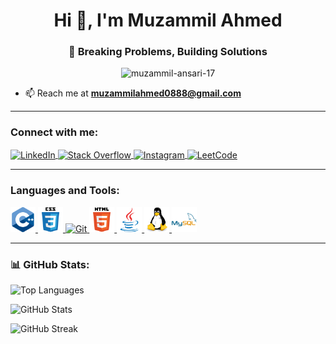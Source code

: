 <h1 align="center">Hi 👋, I'm Muzammil Ahmed</h1>
<h3 align="center">🧩 Breaking Problems, Building Solutions</h3>

<p align="center">
  <img src="https://komarev.com/ghpvc/?username=muzammil-ansari-17&label=Profile%20views&color=0e75b6&style=flat" alt="muzammil-ansari-17" />
</p>

- 📫 Reach me at **muzammilahmed0888@gmail.com**

---

<h3 align="left">Connect with me:</h3>
<p align="left">
  <a href="https://linkedin.com/in/muzammil-fayyaz" target="blank">
    <img align="center" src="https://raw.githubusercontent.com/rahuldkjain/github-profile-readme-generator/master/src/images/icons/Social/linked-in-alt.svg" alt="LinkedIn" height="30" width="40" />
  </a>
  <a href="https://stackoverflow.com/users/your-user-id" target="blank">
    <img align="center" src="https://raw.githubusercontent.com/rahuldkjain/github-profile-readme-generator/master/src/images/icons/Social/stack-overflow.svg" alt="Stack Overflow" height="30" width="40" />
  </a>
  <a href="https://instagram.com/muzammil_ahmed" target="blank">
    <img align="center" src="https://raw.githubusercontent.com/rahuldkjain/github-profile-readme-generator/master/src/images/icons/Social/instagram.svg" alt="Instagram" height="30" width="40" />
  </a>
  <a href="https://leetcode.com/muzammil_ahmed_ansari" target="blank">
    <img align="center" src="https://raw.githubusercontent.com/rahuldkjain/github-profile-readme-generator/master/src/images/icons/Social/leet-code.svg" alt="LeetCode" height="30" width="40" />
  </a>
</p>

---

<h3 align="left">Languages and Tools:</h3>
<p align="left">
  <a href="https://www.w3schools.com/cpp/" target="_blank" rel="noreferrer">
    <img src="https://raw.githubusercontent.com/devicons/devicon/master/icons/cplusplus/cplusplus-original.svg" alt="C++" width="40" height="40"/>
  </a>
  <a href="https://www.w3schools.com/css/" target="_blank" rel="noreferrer">
    <img src="https://raw.githubusercontent.com/devicons/devicon/master/icons/css3/css3-original-wordmark.svg" alt="CSS3" width="40" height="40"/>
  </a>
  <a href="https://git-scm.com/" target="_blank" rel="noreferrer">
    <img src="https://www.vectorlogo.zone/logos/git-scm/git-scm-icon.svg" alt="Git" width="40" height="40"/>
  </a>
  <a href="https://www.w3.org/html/" target="_blank" rel="noreferrer">
    <img src="https://raw.githubusercontent.com/devicons/devicon/master/icons/html5/html5-original-wordmark.svg" alt="HTML5" width="40" height="40"/>
  </a>
  <a href="https://www.java.com" target="_blank" rel="noreferrer">
    <img src="https://raw.githubusercontent.com/devicons/devicon/master/icons/java/java-original.svg" alt="Java" width="40" height="40"/>
  </a>
  <a href="https://www.linux.org/" target="_blank" rel="noreferrer">
    <img src="https://raw.githubusercontent.com/devicons/devicon/master/icons/linux/linux-original.svg" alt="Linux" width="40" height="40"/>
  </a>
  <a href="https://www.mysql.com/" target="_blank" rel="noreferrer">
    <img src="https://raw.githubusercontent.com/devicons/devicon/master/icons/mysql/mysql-original-wordmark.svg" alt="MySQL" width="40" height="40"/>
  </a>
</p>

---

<h3 align="left">📊 GitHub Stats:</h3>

<p align="left">
  <img src="https://github-readme-stats.vercel.app/api/top-langs/?username=muzammil-ansari-17&layout=compact&theme=radical&bg_color=000000&border_color=30363d" alt="Top Languages" />
</p>

<p align="left">
  <img src="https://github-readme-stats.vercel.app/api?username=muzammil-ansari-17&show_icons=true&theme=radical&bg_color=000000&border_color=30363d" alt="GitHub Stats" />
</p>

<p align="left">
  <img src="https://github-readme-streak-stats.herokuapp.com/?user=muzammil-ansari-17&theme=radical&background=000000&border=30363d" alt="GitHub Streak" />
</p>
